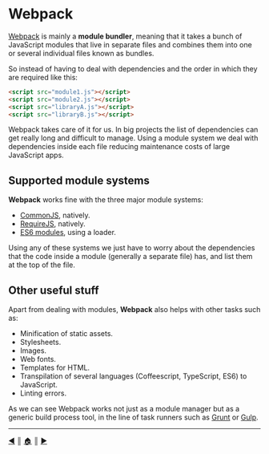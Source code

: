 # Webpack
[Webpack][1] is mainly a **module bundler**, meaning that it takes a bunch of JavaScript modules that live in separate files and combines them into one or several individual files known as bundles.

So instead of having to deal with dependencies and the order in which they are required like this:

```html
<script src="module1.js"></script>
<script src="module2.js"></script>
<script src="libraryA.js"></script>
<script src="libraryB.js"></script>
```

Webpack takes care of it for us. In big projects the list of dependencies can get really long and difficult to manage. Using a module system we deal with dependencies inside each file reducing maintenance costs of large JavaScript apps.

## Supported module systems
**Webpack** works fine with the three major module systems:

* [CommonJS][2], natively.
* [RequireJS][3], natively.
* [ES6 modules][4], using a loader.

Using any of these systems we just have to worry about the dependencies that the code inside a module (generally a separate file) has, and list them at the top of the file.

## Other useful stuff
Apart from dealing with modules, **Webpack** also helps with other tasks such as:

* Minification of static assets.
* Stylesheets.
* Images.
* Web fonts.
* Templates for HTML.
* Transpilation of several languages (Coffeescript, TypeScript, ES6) to JavaScript.
* Linting errors.

As we can see Webpack works not just as a module manager but as a generic build process tool, in the line of task runners such as [Grunt][5] or [Gulp][6].


---
[:arrow_backward:][back] ║ [:house:][home] ║ [:arrow_forward:][next]

<!-- navigation -->
[home]: ../README.md
[back]: ../README.md
[next]: install.md

<!-- links -->
[1]: http://webpack.github.io/
[2]: http://www.commonjs.org/
[3]: http://requirejs.org/
[4]: https://developer.mozilla.org/en-US/docs/Web/JavaScript/Reference/Statements/import
[5]: http://gruntjs.com/
[6]: http://gulpjs.com/
